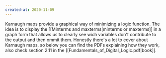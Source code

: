 ```yaml
---
created-at: 2020-11-09
---
```

Karnaugh maps provide a graphical way of minimizing a logic function. The idea is to display the [[Minterms and maxterms|minterms or maxterms]] in a graph form that allows us to clearly see wich variables don't contribute to the output and then ommit them.
Honestly there's a lot to cover about Karnaugh maps, so below you can find the PDFs explaining how they work, also check section 2.11 in the [[Fundamentals_of_Digital_Logic.pdf|book]].